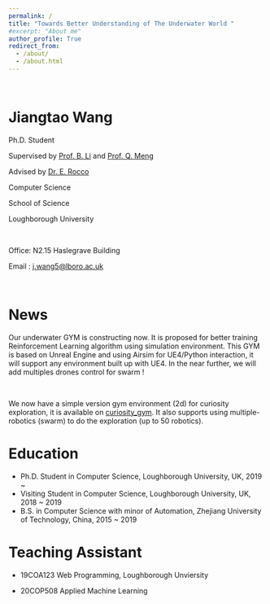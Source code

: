 ```yaml
---
permalink: /
title: "Towards Better Understanding of The Underwater World "
#excerpt: "About me"
author_profile: True
redirect_from: 
  - /about/
  - /about.html
---
```


&nbsp;

Jiangtao Wang
============
Ph.D. Student 

Supervised by [Prof. B. Li](https://www.lboro.ac.uk/departments/compsci/staff/academic-teaching/baihua-li/) and [Prof. Q. Meng](https://www.lboro.ac.uk/departments/compsci/staff/academic-teaching/qinggang-meng/)

Advised    by [Dr. E. Rocco](http://www.witted.it/)

Computer Science

School of Science

Loughborough University 
&nbsp;

&nbsp;


Office: N2.15 Haslegrave Building

Email : <j.wang5@lboro.ac.uk>

&nbsp;

News
======
Our underwater GYM is constructing now. It is proposed for better training Reinforcement Learning algorithm using simulation environment. This GYM is based on Unreal Engine and using Airsim for UE4/Python interaction, it will support any environment built up with UE4. In the near further, we will add multiples drones control for swarm !

&nbsp;

We now have a simple version gym environment (2d) for curiosity exploration, it is available on [curiosity_gym](https://github.com/rakkit/curiosity_gym). It also supports using multiple-robotics (swarm) to do the exploration (up to 50 robotics).

Education
======
* Ph.D. Student in Computer Science, Loughborough University, UK, 2019 ~
* Visiting Student in Computer Science, Loughborough University, UK, 2018 ~ 2019
* B.S. in Computer Science with minor of Automation, Zhejiang University of Technology, China, 2015 ~ 2019  


Teaching Assistant
======
* 19COA123 Web Programming, Loughborough Unviersity

* 20COP508 Applied Machine Learning
